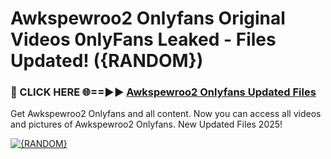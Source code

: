 # Awkspewroo2 Onlyfans Original Videos 0nlyFans Leaked - Files Updated! ({RANDOM})

<h3>🔴 CLICK HERE 🌐==►► <a href="https://betterlinks.top/A2PfLJ" rel="nofollow">Awkspewroo2 Onlyfans Updated Files</a></h3>

Get Awkspewroo2 Onlyfans and all content. Now you can access all videos and pictures of Awkspewroo2 Onlyfans. New Updated Files 2025!

[![{RANDOM}](https://i.imgur.com/ppqm5kG.gif)](https://betterlinks.top/A2PfLJ)